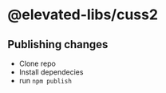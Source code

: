 # @elevated-libs/cuss2

## Publishing changes
- Clone repo
- Install dependecies
- run `npm publish`
